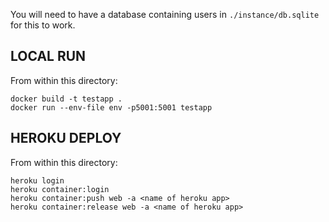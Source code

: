 You will need to have a database containing users in `./instance/db.sqlite` for this to work.

## LOCAL RUN

From within this directory:

```
docker build -t testapp .
docker run --env-file env -p5001:5001 testapp
```


## HEROKU DEPLOY

From within this directory:

```
heroku login
heroku container:login
heroku container:push web -a <name of heroku app>
heroku container:release web -a <name of heroku app>
```
